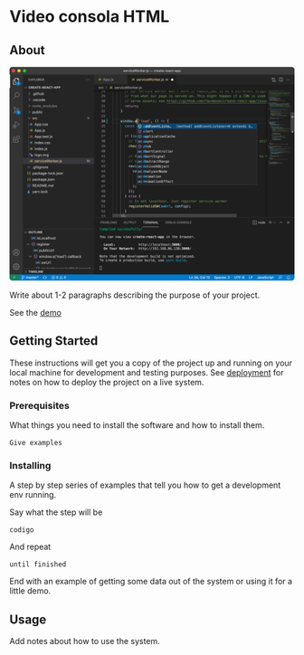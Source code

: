 # Video consola HTML


## About <a name = "about"></a>

<img src="consola.png" alt="Consola">

Write about 1-2 paragraphs describing the purpose of your project.


See the <a href="https://fidelfsd.github.io/consola-html/" target="_blank">demo</a>


## Getting Started <a name = "getting_started"></a>

These instructions will get you a copy of the project up and running on your local machine for development and testing purposes. See [deployment](#deployment) for notes on how to deploy the project on a live system.

### Prerequisites

What things you need to install the software and how to install them.

```
Give examples
```

### Installing

A step by step series of examples that tell you how to get a development env running.

Say what the step will be

```
codigo
```

And repeat

```
until finished
```

End with an example of getting some data out of the system or using it for a little demo.

## Usage <a name = "usage"></a>

Add notes about how to use the system.
